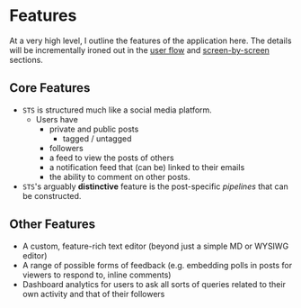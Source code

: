 # Features

At a very high level, I outline the features of the application here. The details will be incrementally ironed out in the [user flow](4-user-flow.md) and [screen-by-screen](5-screen-by-screen.md) sections.

## Core Features

* `STS` is structured much like a social media platform. 
  * Users have
    * private and public posts
      * tagged / untagged
    * followers
    * a feed to view the posts of others
    * a notification feed that (can be) linked to their emails
    * the ability to comment on other posts.
* `STS`'s arguably **distinctive** feature is the post-specific *pipelines* that can be constructed.

## Other Features

* A custom, feature-rich text editor (beyond just a simple MD or WYSIWG editor)
* A range of possible forms of feedback (e.g. embedding polls in posts for viewers to respond to, inline comments)
* Dashboard analytics for users to ask all sorts of queries related to their own activity and that of their followers

